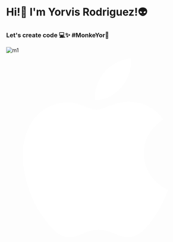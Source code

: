 <h1>Hi!👋 I'm Yorvis Rodriguez!👽</h1>
    <h3> Let's create code 💻✨ #MonkeYor🐒</h3>

![m1](https://github.com/MonkeYor13/MonkeYor13/assets/90053187/28f08a39-07ce-48ae-98c2-9c3b252e432e)

<svg xmlns="http://www.w3.org/2000/svg" viewBox="0 0 14.5 14.5"><path fill="#fff" d="M10.67 7.33c-.02-1.75 1.42-2.58 1.49-2.63a3.22 3.22 0 00-2.53-1.36c-1.07-.11-2.1.63-2.64.63s-1.38-.62-2.27-.6A3.38 3.38 0 001.86 5.1c-1.22 2.11-.31 5.24.87 6.96.58.83 1.28 1.77 2.18 1.74.88-.03 1.2-.57 2.26-.57s1.36.57 2.28.55c.94-.01 1.54-.85 2.11-1.7.67-.96.94-1.9.96-1.95-.02-.02-1.83-.7-1.85-2.8zM8.93 2.2c.48-.58.8-1.4.72-2.2-.7.03-1.54.46-2.04 1.04a2.9 2.9 0 00-.73 2.14c.78.06 1.57-.4 2.05-.98z"/></svg>


    

<!--
**MonkeYor13/MonkeYor13** is a ✨ _special_ ✨ repository because its `README.md` (this file) appears on your GitHub profile.

Here are some ideas to get you started:

- 🔭 I’m currently working on ...
- 🌱 I’m currently learning ...
- 👯 I’m looking to collaborate on ...
- 🤔 I’m looking for help with ...
- 💬 Ask me about ...
- 📫 How to reach me: ...
- 😄 Pronouns: ...
- ⚡ Fun fact: ...
-->
